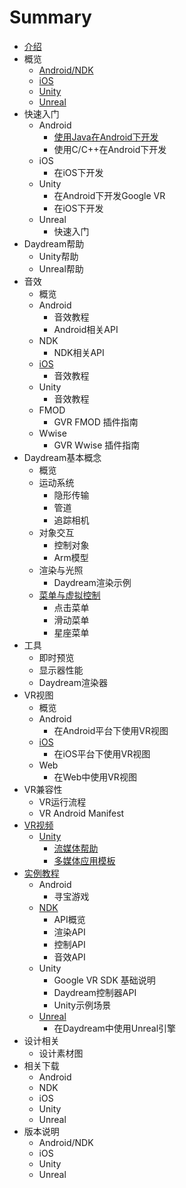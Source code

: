 # Summary

* [介绍](README.md)
* 概览
  * [Android/NDK](overview/vr_android.md)
  * [iOS](overview/vr_ios.md)
  * [Unity](overview/vr_unity.md)
  * [Unreal](overview/vr_unreal.md)
* 快速入门
  * Android
    * [使用Java在Android下开发](get_started/android/vr_android_get_started.md)
    * 使用C/C++在Android下开发
  * iOS
    * 在iOS下开发
  * Unity
    * 在Android下开发Google VR
    * 在iOS下开发
  * Unreal
    * 快速入门
* Daydream帮助
  * Unity帮助
  * Unreal帮助
* 音效
  * 概览
  * Android
    * 音效教程
    * Android相关API
  * NDK
    * NDK相关API
  * [iOS](ios.md)
    * 音效教程
  * Unity
    * 音效教程
  * FMOD
    * GVR FMOD 插件指南
  * Wwise
    * GVR Wwise 插件指南
* Daydream基本概念
  * 概览
  * 运动系统
    * 隐形传输
    * 管道
    * 追踪相机
  * 对象交互
    * 控制对象
    * Arm模型
  * 渲染与光照
    * Daydream渲染示例
  * [菜单与虚拟控制](cai-dan-yu-xu-ni-kong-zhi.md)
    * 点击菜单
    * 滑动菜单
    * 星座菜单
* 工具
  * 即时预览
  * 显示器性能
  * Daydream渲染器
* VR视图
  * 概览
  * Android
    * 在Android平台下使用VR视图
  * [iOS](ios.md)
    * 在iOS平台下使用VR视图
  * Web
    * 在Web中使用VR视图
* VR兼容性
  * VR运行流程
  * VR Android Manifest
* [VR视频](vrshi-pin.md)
  * [Unity](vrshi-pin/unity.md)
    * [流媒体帮助](vrshi-pin/unity/liu-mei-ti-bang-zhu.md)
    * [多媒体应用模板](vrshi-pin/unity/duo-mei-ti-ying-yong-mo-ban.md)
* [实例教程](shi-li-jiao-cheng.md)
  * Android
    * 寻宝游戏
  * [NDK](shi-li-jiao-cheng/ndk.md)
    * API概览
    * 渲染API
    * 控制API
    * 音效API
  * Unity
    * Google VR SDK 基础说明
    * Daydream控制器API
    * Unity示例场景
  * [Unreal](shi-li-jiao-cheng/unreal.md)
    * 在Daydream中使用Unreal引擎
* 设计相关
  * 设计素材图
* 相关下载
  * Android
  * NDK
  * iOS
  * Unity
  * Unreal
* 版本说明
  * Android/NDK
  * iOS
  * Unity
  * Unreal


